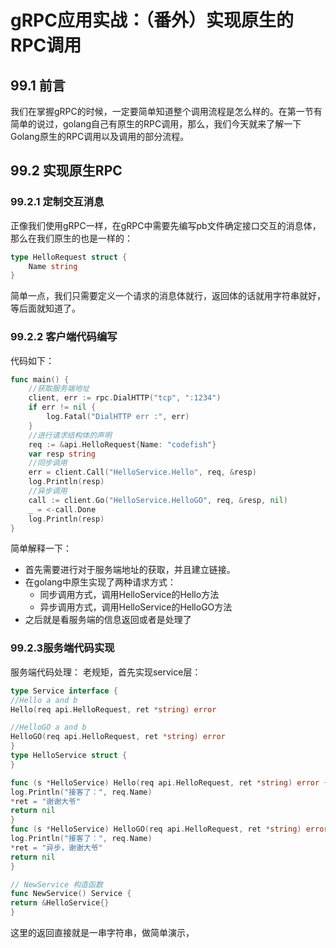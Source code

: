 # gRPC应用实战：（番外）实现原生的RPC调用
## 99.1 前言
我们在掌握gRPC的时候，一定要简单知道整个调用流程是怎么样的。在第一节有简单的说过，golang自己有原生的RPC调用，那么，我们今天就来了解一下Golang原生的RPC调用以及调用的部分流程。

## 99.2 实现原生RPC
### 99.2.1 定制交互消息 
正像我们使用gRPC一样，在gRPC中需要先编写pb文件确定接口交互的消息体，那么在我们原生的也是一样的：
~~~go
type HelloRequest struct {
	Name string
}
~~~

简单一点，我们只需要定义一个请求的消息体就行，返回体的话就用字符串就好，等后面就知道了。
### 99.2.2 客户端代码编写
代码如下：
~~~go
func main() {
	//获取服务端地址
	client, err := rpc.DialHTTP("tcp", ":1234")
	if err != nil {
		log.Fatal("DialHTTP err :", err)
	}
	//进行请求结构体的声明
	req := &api.HelloRequest{Name: "codefish"}
	var resp string
	//同步调用
	err = client.Call("HelloService.Hello", req, &resp)
	log.Println(resp)
	//异步调用
	call := client.Go("HelloService.HelloGO", req, &resp, nil)
	_ = <-call.Done
	log.Println(resp)
}
~~~
简单解释一下：
- 首先需要进行对于服务端地址的获取，并且建立链接。
- 在golang中原生实现了两种请求方式：
  - 同步调用方式，调用HelloService的Hello方法
  - 异步调用方式，调用HelloService的HelloGO方法
- 之后就是看服务端的信息返回或者是处理了

### 99.2.3服务端代码实现
服务端代码处理：
老规矩，首先实现service层：
~~~go
type Service interface {
//Hello a and b
Hello(req api.HelloRequest, ret *string) error

//HelloGO a and b
HelloGO(req api.HelloRequest, ret *string) error
}
type HelloService struct {
}

func (s *HelloService) Hello(req api.HelloRequest, ret *string) error {
log.Println("接客了：", req.Name)
*ret = "谢谢大爷"
return nil
}
func (s *HelloService) HelloGO(req api.HelloRequest, ret *string) error {
log.Println("接客了：", req.Name)
*ret = "异步，谢谢大爷"
return nil
}

// NewService 构造函数
func NewService() Service {
return &HelloService{}
}

~~~
这里的返回直接就是一串字符串，做简单演示，